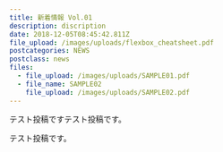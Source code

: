 ```yaml
---
title: 新着情報 Vol.01
description: discription
date: 2018-12-05T08:45:42.811Z
file_upload: /images/uploads/flexbox_cheatsheet.pdf
postcategories: NEWS
postclass: news
files:
  - file_upload: /images/uploads/SAMPLE01.pdf
  - file_name: SAMPLE02
    file_upload: /images/uploads/SAMPLE02.pdf
---
```

テスト投稿ですテスト投稿です。

テスト投稿です。

